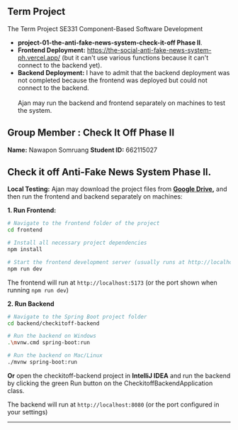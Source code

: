 ## Term Project
The Term Project SE331 Component-Based Software Development <br>
- **project-01-the-anti-fake-news-system-check-it-off Phase II**. <br>
- **Frontend Deployment:** https://the-social-anti-fake-news-system-ph.vercel.app/ (but it can't use various functions because it can't connect to the backend yet). <br>
- **Backend Deployment:** I have to admit that the backend deployment was not completed because the frontend was deployed but could not connect to the backend. <br> <br>
Ajan may run the backend and frontend separately on machines to test the system. <br>


## Group Member : Check It Off Phase II
**Name:** Nawapon Somruang  **Student ID:** 662115027 
<br>

## Check it off Anti-Fake News System Phase II.
**Local Testing:** Ajan may download the project files from **[Google Drive](https://drive.google.com/drive/folders/1kmDnCV_U07wUAyrRj72mjnnJTvCtjANi?usp=sharing),** and then run the frontend and backend separately on machines:
<br>

**1. Run Frontend:**  
```bash
# Navigate to the frontend folder of the project
cd frontend

# Install all necessary project dependencies
npm install

# Start the frontend development server (usually runs at http://localhost:5173)
npm run dev
````

The frontend will run at `http://localhost:5173` (or the port shown when running `npm run dev`)

**2. Run Backend**
```bash
# Navigate to the Spring Boot project folder
cd backend/checkitoff-backend

# Run the backend on Windows
.\mvnw.cmd spring-boot:run

# Run the backend on Mac/Linux
./mvnw spring-boot:run
```
**Or**
open the checkitoff-backend project in **IntelliJ IDEA** and run the backend by clicking the green Run button on the CheckitoffBackendApplication class.

The backend will run at `http://localhost:8080` (or the port configured in your settings)

---
